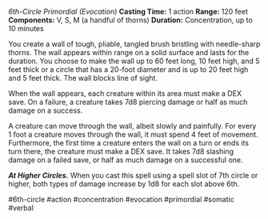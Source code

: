 *6th-Circle Primordial (Evocation)*
**Casting Time:** 1 action
**Range:** 120 feet
**Components:** V, S, M (a handful of thorns)
**Duration:** Concentration, up to 10 minutes

You create a wall of tough, pliable, tangled brush bristling with needle-sharp thorns. The wall appears within range on a solid surface and lasts for the duration. You choose to make the wall up to 60 feet long, 10 feet high, and 5 feet thick or a circle that has a 20-foot diameter and is up to 20 feet high and 5 feet thick. The wall blocks line of sight.

When the wall appears, each creature within its area must make a DEX save. On a failure, a creature takes 7d8 piercing damage or half as much damage on a success.

A creature can move through the wall, albeit slowly and painfully. For every 1 foot a creature moves through the wall, it must spend 4 feet of movement. Furthermore, the first time a creature enters the wall on a turn or ends its turn there, the creature must make a DEX save. It takes 7d8 slashing damage on a failed save, or half as much damage on a successful one.

***At Higher Circles.*** When you cast this spell using a spell slot of 7th circle or higher, both types of damage increase by 1d8 for each slot above 6th.

#6th-circle #action #concentration #evocation #primordial #somatic #verbal
